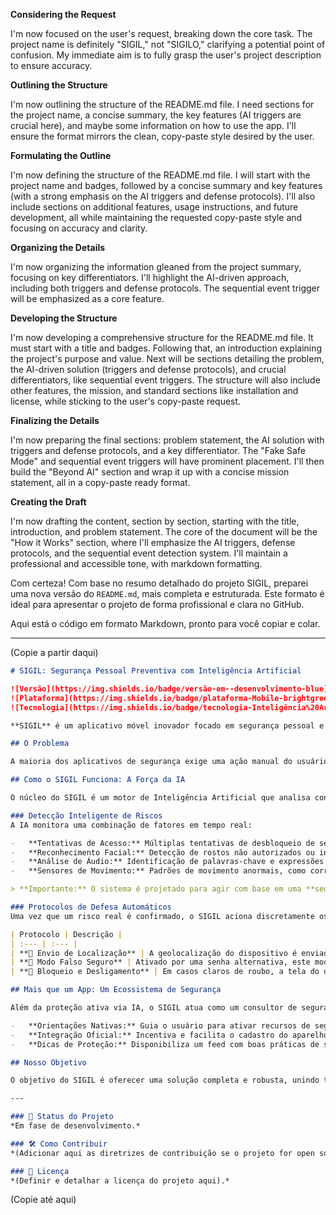 **Considering the Request**

I'm now focused on the user's request, breaking down the core task. The project name is definitely "SIGIL," not "SIGILO," clarifying a potential point of confusion. My immediate aim is to fully grasp the user's project description to ensure accuracy.


**Outlining the Structure**

I'm now outlining the structure of the README.md file. I need sections for the project name, a concise summary, the key features (AI triggers are crucial here), and maybe some information on how to use the app. I'll ensure the format mirrors the clean, copy-paste style desired by the user.


**Formulating the Outline**

I'm now defining the structure of the README.md file. I will start with the project name and badges, followed by a concise summary and key features (with a strong emphasis on the AI triggers and defense protocols). I'll also include sections on additional features, usage instructions, and future development, all while maintaining the requested copy-paste style and focusing on accuracy and clarity.


**Organizing the Details**

I'm now organizing the information gleaned from the project summary, focusing on key differentiators. I'll highlight the AI-driven approach, including both triggers and defense protocols. The sequential event trigger will be emphasized as a core feature.


**Developing the Structure**

I'm now developing a comprehensive structure for the README.md file. It must start with a title and badges. Following that, an introduction explaining the project's purpose and value. Next will be sections detailing the problem, the AI-driven solution (triggers and defense protocols), and crucial differentiators, like sequential event triggers. The structure will also include other features, the mission, and standard sections like installation and license, while sticking to the user's copy-paste request.


**Finalizing the Details**

I'm now preparing the final sections: problem statement, the AI solution with triggers and defense protocols, and a key differentiator. The "Fake Safe Mode" and sequential event triggers will have prominent placement. I'll then build the "Beyond AI" section and wrap it up with a concise mission statement, all in a copy-paste ready format.


**Creating the Draft**

I'm now drafting the content, section by section, starting with the title, introduction, and problem statement. The core of the document will be the "How it Works" section, where I'll emphasize the AI triggers, defense protocols, and the sequential event detection system. I'll maintain a professional and accessible tone, with markdown formatting.


Com certeza! Com base no resumo detalhado do projeto SIGIL, preparei uma nova versão do `README.md`, mais completa e estruturada. Este formato é ideal para apresentar o projeto de forma profissional e clara no GitHub.

Aqui está o código em formato Markdown, pronto para você copiar e colar.

---

(Copie a partir daqui)
```markdown
# SIGIL: Segurança Pessoal Preventiva com Inteligência Artificial

![Versão](https://img.shields.io/badge/versão-em--desenvolvimento-blue)
![Plataforma](https://img.shields.io/badge/plataforma-Mobile-brightgreen)
![Tecnologia](https://img.shields.io/badge/tecnologia-Inteligência%20Artificial-purple)

**SIGIL** é um aplicativo móvel inovador focado em segurança pessoal e patrimonial, desenvolvido para atuar de forma **preventiva, inteligente e discreta** em situações de roubo ou ameaça.

## O Problema

A maioria dos aplicativos de segurança exige uma ação manual do usuário (como pressionar um botão de pânico), o que é inviável em momentos de estresse extremo e coação. O SIGIL foi criado para solucionar essa falha, oferecendo uma camada de proteção que funciona de forma autônoma quando você mais precisa.

## Como o SIGIL Funciona: A Força da IA

O núcleo do SIGIL é um motor de Inteligência Artificial que analisa continuamente o comportamento do usuário e o contexto do dispositivo para identificar cenários de risco com alta precisão.

### Detecção Inteligente de Riscos
A IA monitora uma combinação de fatores em tempo real:

-   **Tentativas de Acesso:** Múltiplas tentativas de desbloqueio de senha sem sucesso.
-   **Reconhecimento Facial:** Detecção de rostos não autorizados ou inconsistências no reconhecimento do proprietário.
-   **Análise de Áudio:** Identificação de palavras-chave e expressões de ameaça captadas pelo microfone (ex: *“perdeu! perdeu!”*).
-   **Sensores de Movimento:** Padrões de movimento anormais, como corridas repentinas com o aparelho.

> **Importante:** O sistema é projetado para agir com base em uma **sequência de sinais suspeitos**, e não em eventos isolados, aumentando a precisão e evitando falsos alarmes.

### Protocolos de Defesa Automáticos
Uma vez que um risco real é confirmado, o SIGIL aciona discretamente os seguintes protocolos de defesa:

| Protocolo | Descrição |
| :--- | :--- |
| **📍 Envio de Localização** | A geolocalização do dispositivo é enviada de forma silenciosa e contínua para uma lista de contatos de emergência pré-cadastrados. |
| **🔐 Modo Falso Seguro** | Ativado por uma senha alternativa, este modo abre um ambiente secundário com aplicativos e dados falsos, enganando o agressor e protegendo suas informações reais. |
| **📱 Bloqueio e Desligamento** | Em casos claros de roubo, a tela do dispositivo é bloqueada e desligada para impedir o acesso imediato. |

## Mais que um App: Um Ecossistema de Segurança

Além da proteção ativa via IA, o SIGIL atua como um consultor de segurança pessoal, oferecendo:

-   **Orientações Nativas:** Guia o usuário para ativar recursos de segurança do próprio sistema operacional, como o bloqueio do menu de desligamento com a tela bloqueada.
-   **Integração Oficial:** Incentiva e facilita o cadastro do aparelho em programas governamentais, como o **Celular Seguro**.
-   **Dicas de Proteção:** Disponibiliza um feed com boas práticas de segurança digital e física para o dia a dia.

## Nosso Objetivo

O objetivo do SIGIL é oferecer uma solução completa e robusta, unindo tecnologia avançada de IA com orientações práticas de segurança. Queremos garantir aos nossos usuários maior tranquilidade e proteção real em um dos cenários mais comuns de violência urbana: o roubo de celulares.

---

### 🚀 Status do Projeto
*Em fase de desenvolvimento.*

### 🛠️ Como Contribuir
*(Adicionar aqui as diretrizes de contribuição se o projeto for open source).*

### 📄 Licença
*(Definir e detalhar a licença do projeto aqui).*
```
(Copie até aqui)
